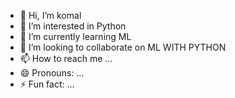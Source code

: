 - 👋 Hi, I’m komal
- 👀 I’m interested in Python
- 🌱 I’m currently learning ML
- 💞️ I’m looking to collaborate on ML WITH PYTHON
- 📫 How to reach me ...
- 😄 Pronouns: ...
- ⚡ Fun fact: ...

<!---
komalmca/komalmca is a ✨ special ✨ repository because its `README.md` (this file) appears on your GitHub profile.
You can click the Preview link to take a look at your changes.
--->

